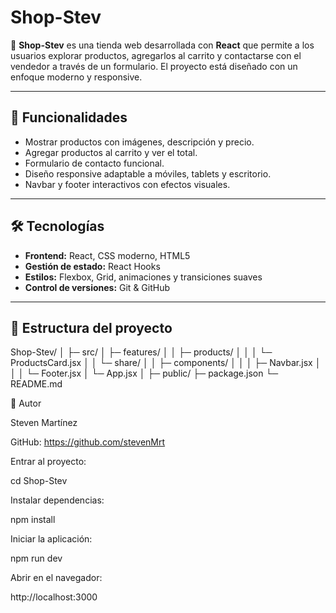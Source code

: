 # Shop-Stev

🛒 **Shop-Stev** es una tienda web desarrollada con **React** que permite a los usuarios explorar productos, agregarlos al carrito y contactarse con el vendedor a través de un formulario. El proyecto está diseñado con un enfoque moderno y responsive.

---

## 🚀 Funcionalidades

- Mostrar productos con imágenes, descripción y precio.  
- Agregar productos al carrito y ver el total.  
- Formulario de contacto funcional.  
- Diseño responsive adaptable a móviles, tablets y escritorio.  
- Navbar y footer interactivos con efectos visuales.  

---

## 🛠 Tecnologías

- **Frontend:** React, CSS moderno, HTML5  
- **Gestión de estado:** React Hooks  
- **Estilos:** Flexbox, Grid, animaciones y transiciones suaves  
- **Control de versiones:** Git & GitHub  

---

## 📂 Estructura del proyecto

Shop-Stev/
│
├─ src/
│ ├─ features/
│ │ ├─ products/
│ │ │ └─ ProductsCard.jsx
│ │ └─ share/
│ │ ├─ components/
│ │ │ ├─ Navbar.jsx
│ │ │ └─ Footer.jsx
│ └─ App.jsx
│
├─ public/
├─ package.json
└─ README.md

👤 Autor

Steven Martínez

GitHub: https://github.com/stevenMrt

Entrar al proyecto:

cd Shop-Stev

Instalar dependencias:

npm install

Iniciar la aplicación:

npm run dev

Abrir en el navegador:

http://localhost:3000
